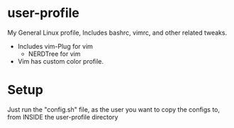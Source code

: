 # user-profile
My General Linux profile, Includes bashrc, vimrc, and other related tweaks.

- Includes vim-Plug for vim
  - NERDTree for vim
- Vim has custom color profile.


# Setup
Just run the "config.sh" file, as the user you want to copy the configs to, from INSIDE the user-profile directory
